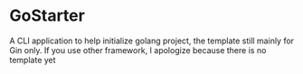 # GoStarter

A CLI application to help initialize golang project, the template still mainly for Gin only. If you use other framework, I apologize because there is no template yet